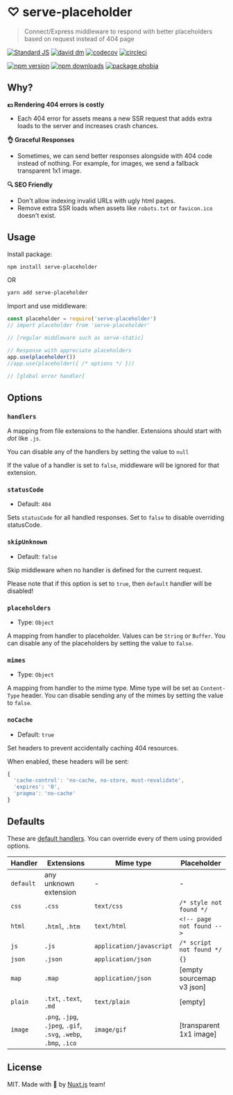# ♡ serve-placeholder

> Connect/Express middleware to respond with better placeholders based on request instead of 404 page

[![Standard JS][standard-src]][standard-href]
[![david dm][david-src]][david-href]
[![codecov][codecov-src]][codecov-href]
[![circleci][circleci-src]][circleci-href]

[![npm version][npm-v-src]][npm-v-href]
[![npm downloads][npm-dt-src]][npm-dt-href]
[![package phobia][packagephobia-src]][packagephobia-href]

## Why?

**💵 Rendering 404 errors is costly**

- Each 404 error for assets means a new SSR request that adds extra loads to the server and increases crash chances.

**👌 Graceful Responses**

- Sometimes, we can send better responses alongside with 404 code instead of nothing. For example, for images, we send a fallback transparent 1x1 image.

**🔍 SEO Friendly**

- Don't allow indexing invalid URLs with ugly html pages.
- Remove extra SSR loads when assets like `robots.txt` or `favicon.ico` doesn't exist.

## Usage

Install package:

```bash
npm install serve-placeholder
```

OR

```bash
yarn add serve-placeholder
```

Import and use middleware:

```js
const placeholder = require('serve-placeholder')
// import placeholder from 'serve-placeholder'

// [regular middleware such as serve-static]

// Response with appreciate placeholders
app.use(placeholder())
//app.use(placeholder({ /* options */ }))

// [global error handler]
```

## Options

### `handlers`

A mapping from file extensions to the handler. Extensions should start with *dot* like `.js`.

You can disable any of the handlers by setting the value to `null`

If the value of a handler is set to `false`, middleware will be ignored for that extension.

### `statusCode`

- Default: `404`

Sets `statusCode` for all handled responses. Set to `false` to disable overriding statusCode.

### `skipUnknown`

- Default: `false`

Skip middleware when no handler is defined for the current request.

Please note that if this option is set to `true`, then `default` handler will be disabled!

### `placeholders`

- Type: `Object`

A mapping from handler to placeholder. Values can be `String` or `Buffer`. You can disable any of the placeholders by setting the value to `false`.

### `mimes`

- Type: `Object`

A mapping from handler to the mime type. Mime type will be set as `Content-Type` header. You can disable sending any of the mimes by setting the value to `false`.

### `noCache`

- Default: `true`

Set headers to prevent accidentally caching 404 resources.

When enabled, these headers will be sent:

```js
{
  'cache-control': 'no-cache, no-store, must-revalidate',
  'expires': '0',
  'pragma': 'no-cache'
}
```

## Defaults

These are [default handlers](./src/defaults.js). You can override every of them using provided options.

Handler    | Extensions             | Mime type                |  Placeholder
-----------|------------------------|--------------------------|-------------------
`default`  | any unknown extension  | -                        | -
`css`      | `.css`                 | `text/css`               | `/* style not found */`
`html`     | `.html`, `.htm`        | `text/html`              | `<!-- page not found -->`
`js`       | `.js`                  | `application/javascript` | `/* script not found */`
`json`     | `.json`                | `application/json`       | `{}`
`map`      | `.map`                 | `application/json`       | [empty sourcemap v3 json]
`plain`    | `.txt`, `.text`, `.md` | `text/plain`             | [empty]
`image`    | `.png`, `.jpg`, `.jpeg`, `.gif`, `.svg`, `.webp`, `.bmp`, `.ico` | `image/gif` | [transparent 1x1 image]

## License

MIT. Made with 💖  by [Nuxt.js](https://nuxtjs.org) team!

<!-- Refs -->
[standard-src]: https://flat.badgen.net/badge/code%20style/standard/green
[standard-href]: https://standardjs.com

[npm-v-src]: https://flat.badgen.net/npm/v/serve-placeholder/latest
[npm-v-href]: https://npmjs.com/package/serve-placeholder

[npm-dt-src]: https://flat.badgen.net/npm/dt/serve-placeholder
[npm-dt-href]: https://npmjs.com/package/serve-placeholder

[packagephobia-src]: https://flat.badgen.net/packagephobia/install/serve-placeholder
[packagephobia-href]: https://packagephobia.now.sh/result?p=serve-placeholder

[david-src]: https://flat.badgen.net/david/dep/nuxt/serve-placeholder
[david-href]: https://david-dm.org/nuxt/serve-placeholder

[codecov-src]: https://flat.badgen.net/codecov/c/github/nuxt/serve-placeholder/master
[codecov-href]: https://codecov.io/gh/nuxt/serve-placeholder

[circleci-src]: https://flat.badgen.net/circleci/github/nuxt/serve-placeholder/master
[circleci-href]: https://circleci.com/gh/nuxt/serve-placeholder

